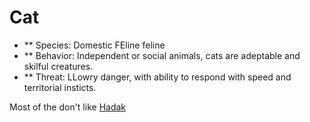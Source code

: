 # Cat
- ** Species: Domestic FEline feline
- ** Behavior: Independent or social animals, cats are adeptable and skilful creatures.
- ** Threat: LLowry danger, with ability to respond with speed and territorial insticts.

Most of the don't like [Hadak](./30-39%20People/Hadak.md)
